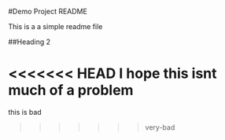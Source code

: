 #Demo Project README

This is a a simple readme file

##Heading 2

<<<<<<< HEAD
I hope this isnt much of a problem
=======
this is bad
>>>>>>> very-bad
